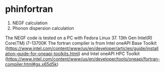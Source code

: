 # phinfortran
1. NEGF calculation
2. Phonon dispersion calculation

The NEGF code is tested on a PC with Fedora Linux 37.
13th Gen Intel(R) Core(TM) i7-13700K 
The fortran compiler is from Intel oneAPI Base Toolkit (https://www.intel.com/content/www/us/en/developer/articles/guide/installation-guide-for-oneapi-toolkits.html) and Intel oneAPI HPC Toolkit (https://www.intel.com/content/www/us/en/developer/tools/oneapi/fortran-compiler.html#gs.x65d5k)
